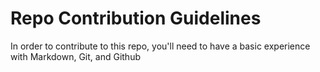 # Repo Contribution Guidelines

In order to contribute to this repo, you'll need to have a basic experience with Markdown, Git, and Github
